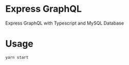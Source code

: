 # Express GraphQL

Express GraphQL with Typescript and MySQL Database

# Usage

```bash
yarn start
```